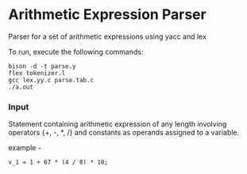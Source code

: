 # Arithmetic Expression Parser
Parser for a set of arithmetic expressions using yacc and lex

To run, execute the following commands:
```
bison -d -t parse.y
flex tokenizer.l
gcc lex.yy.c parse.tab.c
./a.out
```

### Input
Statement containing arithmetic expression of any length involving operators {+, -, *, /} and constants as operands assigned to a variable.

example -
```
v_1 = 1 + 67 * (4 / 8) * 10;
```